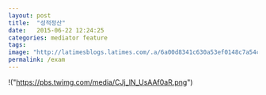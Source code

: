 ```yaml
---
layout: post
title:  "성적정산"
date:   2015-06-22 12:24:25
categories: mediator feature
tags: 
image: "http://latimesblogs.latimes.com/.a/6a00d8341c630a53ef0148c7a54c45970c-pi"
permalink: /exam
---
```


!("https://pbs.twimg.com/media/CJj_lN_UsAAf0aR.png")


